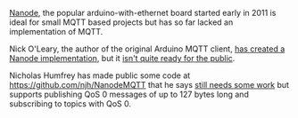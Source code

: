 <!--
.. title: MQTT on Nanode
.. slug: mqtt-on-nanode
.. date: 2011-12-31 11:07:48
.. tags: Solutions
.. category:
.. link:
.. description:
.. type: text
-->

[Nanode], the popular arduino-with-ethernet board started early in 2011 is
ideal for small MQTT based projects but has so far lacked an implementation of
MQTT.

Nick O'Leary, the author of the original Arduino MQTT client, [has created a
Nanode implementation], but it [isn't quite ready for the public].

Nicholas Humfrey has made public some code at
<https://github.com/njh/NanodeMQTT> that he says [still needs some work] but
supports publishing QoS 0 messages of up to 127 bytes long and subscribing to
topics with QoS 0.

[Nanode]: http://nanode.eu/
[has created a Nanode implementation]: https://twitter.com/#!/knolleary/status/151057575775965184
[isn't quite ready for the public]: https://twitter.com/#!/knolleary/status/151059089881960448
[still needs some work]: https://twitter.com/#!/njh/status/152913104446038018
